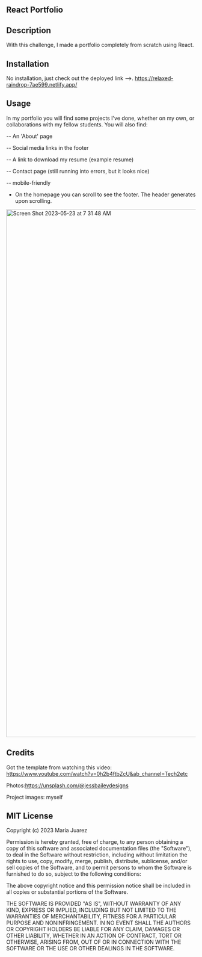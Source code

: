 ## React Portfolio

## Description

With this challenge, I made a portfolio completely from scratch using React. 

## Installation

No installation, just check out the deployed link -->. https://relaxed-raindrop-7ae599.netlify.app/

## Usage

In my portfolio you will find some projects I've done, whether on my own, or collaborations with my fellow students. You will also find:

-- An 'About' page

-- Social media links in the footer

-- A link to download my resume (example resume)

-- Contact page (still running into errors, but it looks nice)

-- mobile-friendly

- On the homepage you can scroll to see the footer. The header generates upon scrolling.


<img width="1403" alt="Screen Shot 2023-05-23 at 7 31 48 AM" src="https://github.com/maria-ciovacco-juarez/react-portfolio/assets/119270869/ffbadd72-c939-4722-976c-fa9c94a949fb">


## Credits 

Got the template from watching this video: https://www.youtube.com/watch?v=0h2b4ftbZcU&ab_channel=Tech2etc


Photos:https://unsplash.com/@jessbaileydesigns


Project images: myself

## MIT License

Copyright (c) 2023 Maria Juarez

Permission is hereby granted, free of charge, to any person obtaining a copy
of this software and associated documentation files (the "Software"), to deal
in the Software without restriction, including without limitation the rights
to use, copy, modify, merge, publish, distribute, sublicense, and/or sell
copies of the Software, and to permit persons to whom the Software is
furnished to do so, subject to the following conditions:

The above copyright notice and this permission notice shall be included in all
copies or substantial portions of the Software.

THE SOFTWARE IS PROVIDED "AS IS", WITHOUT WARRANTY OF ANY KIND, EXPRESS OR
IMPLIED, INCLUDING BUT NOT LIMITED TO THE WARRANTIES OF MERCHANTABILITY,
FITNESS FOR A PARTICULAR PURPOSE AND NONINFRINGEMENT. IN NO EVENT SHALL THE
AUTHORS OR COPYRIGHT HOLDERS BE LIABLE FOR ANY CLAIM, DAMAGES OR OTHER
LIABILITY, WHETHER IN AN ACTION OF CONTRACT, TORT OR OTHERWISE, ARISING FROM,
OUT OF OR IN CONNECTION WITH THE SOFTWARE OR THE USE OR OTHER DEALINGS IN THE
SOFTWARE.
